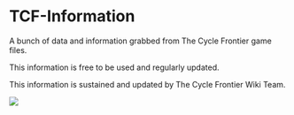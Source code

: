 # TCF-Information
A bunch of data and information grabbed from The Cycle Frontier game files. 

This information is free to be used and regularly updated.

This information is sustained and updated by The Cycle Frontier Wiki Team.

[![](https://img.shields.io/static/v1?label=Support%20us&message=%E2%9D%A4&logo=KoFi&color=%23fe8e86)](https://ko-fi.com/tcfwiki)
